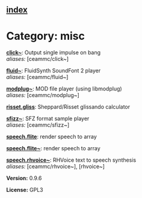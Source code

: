 [index](index.html) 
---

# Category: misc




[**click\~**](click~.html): Output single impulse on bang <br>
_aliases:_ \[ceammc/click\~\]


[**fluid\~**](fluid~.html): FluidSynth SoundFont 2 player <br>
_aliases:_ \[ceammc/fluid\~\]


[**modplug\~**](modplug~.html): MOD file player (using libmodplug) <br>
_aliases:_ \[ceammc/modplug\~\]


[**risset.gliss**](risset.gliss.html): Sheppard/Risset glissando calculator 

[**sfizz\~**](sfizz~.html): SFZ format sample player <br>
_aliases:_ \[ceammc/sfizz\~\]


[**speech.flite**](speech.flite.html): render speech to array 

[**speech.flite\~**](speech.flite~.html): render speech to array 

[**speech.rhvoice\~**](speech.rhvoice~.html): RHVoice text to speech synthesis <br>
_aliases:_ \[ceammc/rhvoice\~\], \[rhvoice\~\]



**Version:** 0.9.6

**License:** GPL3
